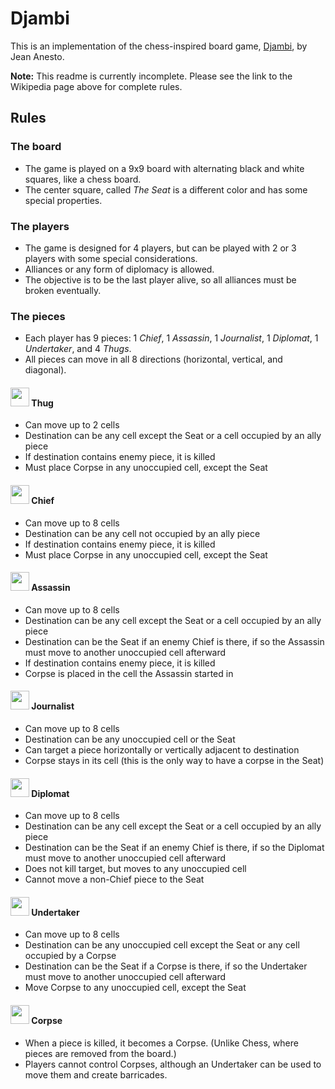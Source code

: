# Djambi
This is an implementation of the chess-inspired board game, [Djambi][1], by Jean Anesto.

__Note:__ This readme is currently incomplete.  Please see the link to the Wikipedia page above for complete rules.

## Rules

### The board
- The game is played on a 9x9 board with alternating black and white squares, like a chess board.
- The center square, called _The Seat_ is a different color and has some special properties.

### The players
- The game is designed for 4 players, but can be played with 2 or 3 players with some special considerations.
- Alliances or any form of diplomacy is allowed.
- The objective is to be the last player alive, so all alliances must be broken eventually.

### The pieces
- Each player has 9 pieces: 1 _Chief_, 1 _Assassin_, 1 _Journalist_, 1 _Diplomat_, 1 _Undertaker_, and 4 _Thugs_. 
- All pieces can move in all 8 directions (horizontal, vertical, and diagonal).

#### <img src="https://github.com/JamesFaix/Djambi3/blob/master/client/wpf/Djambi3.UI/Images/thug.png" width="30"> Thug
- Can move up to 2 cells
- Destination can be any cell except the Seat or a cell occupied by an ally piece
- If destination contains enemy piece, it is killed
- Must place Corpse in any unoccupied cell, except the Seat
	
#### <img src="https://github.com/JamesFaix/Djambi3/blob/master/client/wpf/Djambi3.UI/Images/chief.png" width="30"> Chief
- Can move up to 8 cells
- Destination can be any cell not occupied by an ally piece
- If destination contains enemy piece, it is killed
- Must place Corpse in any unoccupied cell, except the Seat

#### <img src="https://github.com/JamesFaix/Djambi3/blob/master/client/wpf/Djambi3.UI/Images/assassin.png" width="30"> Assassin
- Can move up to 8 cells
- Destination can be any cell except the Seat or a cell occupied by an ally piece
- Destination can be the Seat if an enemy Chief is there, if so the Assassin must move to another unoccupied cell afterward
- If destination contains enemy piece, it is killed
- Corpse is placed in the cell the Assassin started in

#### <img src="https://github.com/JamesFaix/Djambi3/blob/master/client/wpf/Djambi3.UI/Images/journalist.png" width="30"> Journalist
- Can move up to 8 cells
- Destination can be any unoccupied cell or the Seat
- Can target a piece horizontally or vertically adjacent to destination
- Corpse stays in its cell (this is the only way to have a corpse in the Seat)

#### <img src="https://github.com/JamesFaix/Djambi3/blob/master/client/wpf/Djambi3.UI/Images/diplomat.png" width="30"> Diplomat
- Can move up to 8 cells
- Destination can be any cell except the Seat or a cell occupied by an ally piece
- Destination can be the Seat if an enemy Chief is there, if so the Diplomat must move to another unoccupied cell afterward
- Does not kill target, but moves to any unoccupied cell
- Cannot move a non-Chief piece to the Seat

#### <img src="https://github.com/JamesFaix/Djambi3/blob/master/client/wpf/Djambi3.UI/Images/undertaker.png" width="30"> Undertaker
- Can move up to 8 cells
- Destination can be any unoccupied cell except the Seat or any cell occupied by a Corpse
- Destination can be the Seat if a Corpse is there, if so the Undertaker must move to another unoccupied cell afterward	
- Move Corpse to any unoccupied cell, except the Seat

#### <img src="https://github.com/JamesFaix/Djambi3/blob/master/client/wpf/Djambi3.UI/Images/corpse.png" width="30"> Corpse
- When a piece is killed, it becomes a Corpse. (Unlike Chess, where pieces are removed from the board.)
- Players cannot control Corpses, although an Undertaker can be used to move them and create barricades.

 [1]: https://en.wikipedia.org/wiki/Djambi
